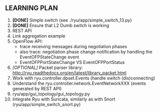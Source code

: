 ## LEARNING PLAN
1. **[DONE]** Simple switch (see ./ryu/app/simple_switch_13.py)
2. **[DONE]** Ensure that L2 Dumb switch is working
3. REST API
4. Link aggregation example
5. OpenFlow API:   
   * trace receiving messages during negotiation phases
   * also trace: negotiation phase change notification by handling the EventOFPStateChange event
   * EventOFPPortStateChange VS EventOFPPortStatus
6. *[OPTIONAL]* Packet parser library: http://ryu.readthedocs.org/en/latest/library_packet.html
7. Work with ryu.controller.dpset.Events (handle switch (dis)connecting)
8. Understand the ryu.controller.network.EventNetworkXXX (events generated by REST API)
9. ryu/app/gui_topology/gui_topology.py
10. Integrate Ryu with Suricata, similarly as with Snort (ryu/app/simple_switch_snort.py)
